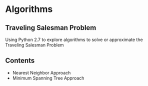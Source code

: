 # Algorithms
## Traveling Salesman Problem
Using Python 2.7 to explore algorithms to solve or approximate the Traveling Salesman Problem

## Contents
* Nearest Neighbor Approach
* Minimum Spanning Tree Approach
